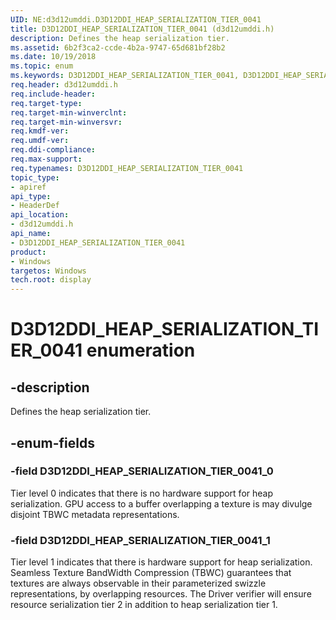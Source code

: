 ```yaml
---
UID: NE:d3d12umddi.D3D12DDI_HEAP_SERIALIZATION_TIER_0041
title: D3D12DDI_HEAP_SERIALIZATION_TIER_0041 (d3d12umddi.h)
description: Defines the heap serialization tier.
ms.assetid: 6b2f3ca2-ccde-4b2a-9747-65d681bf28b2
ms.date: 10/19/2018
ms.topic: enum
ms.keywords: D3D12DDI_HEAP_SERIALIZATION_TIER_0041, D3D12DDI_HEAP_SERIALIZATION_TIER_0041,
req.header: d3d12umddi.h
req.include-header:
req.target-type:
req.target-min-winverclnt:
req.target-min-winversvr:
req.kmdf-ver:
req.umdf-ver:
req.ddi-compliance:
req.max-support:
req.typenames: D3D12DDI_HEAP_SERIALIZATION_TIER_0041
topic_type:
- apiref
api_type:
- HeaderDef
api_location:
- d3d12umddi.h
api_name:
- D3D12DDI_HEAP_SERIALIZATION_TIER_0041
product: 
- Windows
targetos: Windows
tech.root: display
---
```


# D3D12DDI_HEAP_SERIALIZATION_TIER_0041 enumeration

## -description

Defines the heap serialization tier.

## -enum-fields

### -field D3D12DDI_HEAP_SERIALIZATION_TIER_0041_0

Tier level 0 indicates that there is no hardware support for heap serialization. GPU access to a buffer overlapping a texture is may divulge disjoint TBWC metadata representations.

### -field D3D12DDI_HEAP_SERIALIZATION_TIER_0041_1

Tier level 1 indicates that there is hardware support for heap serialization. Seamless Texture BandWidth Compression (TBWC) guarantees that textures are always observable in their parameterized swizzle representations, by overlapping resources. The Driver verifier will ensure resource serialization tier 2 in addition to heap serialization tier 1.

